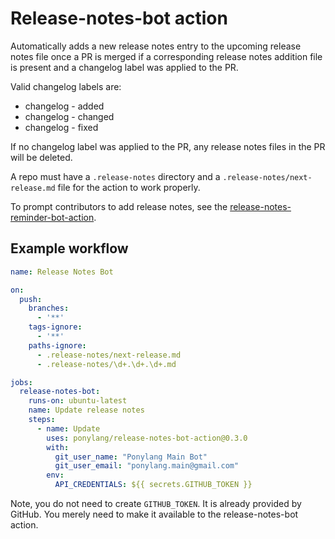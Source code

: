 # Release-notes-bot action

Automatically adds a new release notes entry to the upcoming release notes file once a PR is merged if a corresponding release notes addition file is present and a changelog label was applied to the PR.

Valid changelog labels are:

- changelog - added
- changelog - changed
- changelog - fixed

If no changelog label was applied to the PR, any release notes files in the PR will be deleted.

A repo must have a `.release-notes` directory and a `.release-notes/next-release.md` file for the action to work properly.

To prompt contributors to add release notes, see the [release-notes-reminder-bot-action](https://github.com/ponylang/release-notes-reminder-bot-action).

## Example workflow

```yml
name: Release Notes Bot

on:
  push:
    branches:
      - '**'
    tags-ignore:
      - '**'
    paths-ignore:
      - .release-notes/next-release.md
      - .release-notes/\d+.\d+.\d+.md

jobs:
  release-notes-bot:
    runs-on: ubuntu-latest
    name: Update release notes
    steps:
      - name: Update
        uses: ponylang/release-notes-bot-action@0.3.0
        with:
          git_user_name: "Ponylang Main Bot"
          git_user_email: "ponylang.main@gmail.com"
        env:
          API_CREDENTIALS: ${{ secrets.GITHUB_TOKEN }}
```

Note, you do not need to create `GITHUB_TOKEN`. It is already provided by GitHub. You merely need to make it available to the release-notes-bot action.
